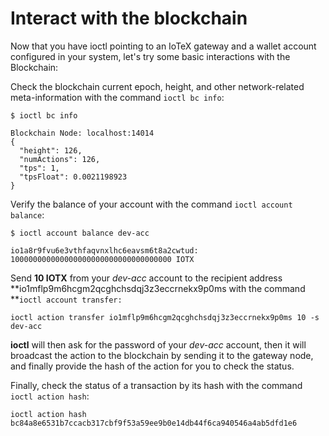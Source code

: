 # Interact with the blockchain

Now that you have ioctl pointing to an IoTeX gateway and a wallet account configured in your system, let's try some basic interactions with the Blockchain:

Check the blockchain current epoch, height, and other network-related meta-information with the command `ioctl bc info`:

```
$ ioctl bc info

Blockchain Node: localhost:14014
{
  "height": 126,
  "numActions": 126,
  "tps": 1,
  "tpsFloat": 0.0021198923
}

```

Verify the balance of your account with the command `ioctl account balance`:

```
$ ioctl account balance dev-acc

io1a8r9fvu6e3vthfaqvnxlhc6eavsm6t8a2cwtud: 100000000000000000000000000000000000 IOTX
```

Send **10 IOTX** from your _dev-acc_ account to the recipient address **io1mflp9m6hcgm2qcghchsdqj3z3eccrnekx9p0ms with the command **`ioctl account transfer:`

```
ioctl action transfer io1mflp9m6hcgm2qcghchsdqj3z3eccrnekx9p0ms 10 -s dev-acc
```

**ioctl** will then ask for the password of your _dev-acc_ account, then it will broadcast the action to the blockchain by sending it to the gateway node, and finally provide the hash of the action for you to check the status.

Finally, check the status of a transaction by its hash with the command `ioctl action hash`:

```
ioctl action hash bc84a8e6531b7ccacb317cbf9f53a59ee9b0e14db44f6ca940546a4ab5dfd1e6
```
